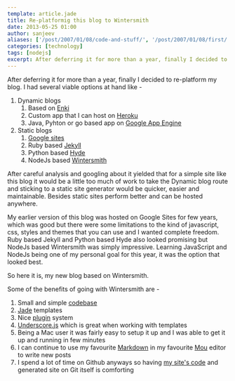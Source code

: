 ```yaml
---
template: article.jade
title: Re-platformig this blog to Wintersmith
date: 2013-05-25 01:00
author: sanjeev
aliases: ['/post/2007/01/08/code-and-stuff/', '/post/2007/01/08/first/', '/post/2008/01/08/first']
categories: [technology]
tags: [nodejs]
excerpt: After deferring it for more than a year, finally I decided to re-platform my blog. After careful analysis and research trying out several several viable options at hand like ...
---
```

After deferring it for more than a year, finally I decided to re-platform my blog. I had several viable options at hand like -

1. Dynamic blogs
	1. Based on [Enki](http://www.enkiblog.com/)
	2. Custom app that I can host on [Heroku](www.heroku.com)
	3. Java, Pyhton or go based app on [Google App Engine](https://developers.google.com/appengine/)
2. Static blogs
	1. [Google sites](sites.google.com)
	2. Ruby based [Jekyll](http://jekyllrb.com/)
	3. Python based [Hyde](http://hyde.github.io/)
	3. NodeJs based [Wintersmith](http://jnordberg.github.io/wintersmith/)

<span class="more"></span>

After careful analysis and googling about it yielded that for a simple site like this blog it would be a little too much of work to take the Dynamic blog route and sticking to a static site generator would be quicker, easier and maintainable. Besides static sites perform better and can be hosted anywhere.

<span class="more"></span>

My earlier version of this blog was hosted on Google Sites for few years, which was good but there were some limitations to the kind of javascript, css, styles and themes that you can use and I wanted complete freedom. Ruby based Jekyll and Python based Hyde also looked promising but NodeJs based Wintersmith was simply impressive. Learning JavaScript and NodeJs being one of my personal goal for this year, it was the option that looked best.

So here it is, my new blog based on Wintersmith.

Some of the benefits of going with Wintersmith are -

1. Small and simple [codebase](https://github.com/jnordberg/wintersmith)
2. [Jade](http://jade-lang.com/) templates
3. Nice [plugin](https://github.com/jnordberg/wintersmith/wiki/Plugins) system
4. [Underscore.js](http://underscorejs.org/) which is great when working with templates
5. Being a Mac user it was fairly easy to setup it up and I was able to get it up and running in few minutes
6. I can continue to use my favourite [Markdown](http://en.wikipedia.org/wiki/Markdown) in my favourite [Mou](http://mouapp.com/) editor to write new posts
7. I spend a lot of time on Github anyways so having [my site's code](https://github.com/sanjeevonline/sanjeevonline.com) and generated site on Git itself is comforting
